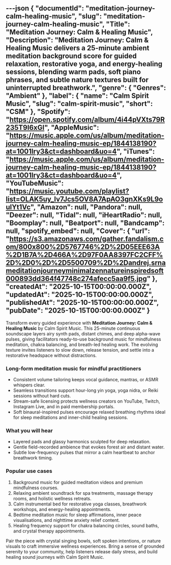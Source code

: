 ---json
{
  "documentId": "meditation-journey-calm-healing-music",
  "slug": "meditation-journey-calm-healing-music",
  "Title": "Meditation Journey: Calm & Healing Music",
  "Description": "Meditation Journey: Calm & Healing Music delivers a 25-minute ambient meditation background score for guided relaxation, restorative yoga, and energy-healing sessions, blending warm pads, soft piano phrases, and subtle nature textures built for uninterrupted breathwork.",
  "genre": {
    "Genres": "Ambient"
  },
  "label": {
    "name": "Calm Spirit Music",
    "slug": "calm-spirit-music",
    "short": "CSM"
  },
  "Spotify": "https://open.spotify.com/album/4i44pVXts79R235T9I6xGI",
  "AppleMusic": "https://music.apple.com/us/album/meditation-journey-calm-healing-music-ep/1844138190?at=1001lry3&ct=dashboard&uo=4",
  "iTunes": "https://music.apple.com/us/album/meditation-journey-calm-healing-music-ep/1844138190?at=1001lry3&ct=dashboard&uo=4",
  "YouTubeMusic": "https://music.youtube.com/playlist?list=OLAK5uy_lv7Jcs5OV8A7ApAO3gnXKs9L9oulYt1Vc",
  "Amazon": null,
  "Pandora": null,
  "Deezer": null,
  "Tidal": null,
  "iHeartRadio": null,
  "Boomplay": null,
  "Beatport": null,
  "Bandcamp": null,
  "spotify_embed": null,
  "Cover": {
    "url": "https://s3.amazonaws.com/gather.fandalism.com/800x800%2D5767746%2D%2D05EEE63A%2D1B7A%2D466A%2D97F0AA8397FC2CFF%2D%2D0%2D%2D5500709%2D%2Dandrej.srnameditationjourneyminimalzennatureinspiredsoft000893dd364f47748c274afecc5aa9f5.jpg"
  },
  "createdAt": "2025-10-15T00:00:00.000Z",
  "updatedAt": "2025-10-15T00:00:00.000Z",
  "publishedAt": "2025-10-15T00:00:00.000Z",
  "pubDate": "2025-10-15T00:00:00.000Z"
}
---

Transform every guided experience with **Meditation Journey: Calm & Healing Music** by Calm Spirit Music. This 25-minute continuous soundscape layers airy synth pads, distant chimes, and deep alpha-wave pulses, giving facilitators ready-to-use background music for mindfulness meditation, chakra balancing, and breath-led healing work. The evolving texture invites listeners to slow down, release tension, and settle into a restorative headspace without distractions.

### Long-form meditation music for mindful practitioners

- Consistent volume tailoring keeps vocal guidance, mantras, or ASMR whispers clear.
- Seamless transitions support hour-long yin yoga, yoga nidra, or Reiki sessions without hard cuts.
- Stream-safe licensing protects wellness creators on YouTube, Twitch, Instagram Live, and in paid membership portals.
- Soft binaural-inspired pulses encourage relaxed breathing rhythms ideal for sleep meditations and inner-child healing sessions.

### What you will hear

- Layered pads and glassy harmonics sculpted for deep relaxation.
- Gentle field-recorded ambience that evokes forest air and distant water.
- Subtle low-frequency pulses that mirror a calm heartbeat to anchor breathwork timing.

### Popular use cases

1. Background music for guided meditation videos and premium mindfulness courses.
2. Relaxing ambient soundtrack for spa treatments, massage therapy rooms, and holistic wellness retreats.
3. Calm instrumental bed for restorative yoga classes, breathwork workshops, and energy-healing appointments.
4. Bedtime meditation music for sleep affirmations, inner peace visualisations, and nighttime anxiety relief content.
5. Healing frequency support for chakra balancing circles, sound baths, and crystal therapy appointments.

Pair the piece with crystal singing bowls, soft spoken intentions, or nature visuals to craft immersive wellness experiences. Bring a sense of grounded serenity to your community, help listeners release daily stress, and build healing sound journeys with Calm Spirit Music.
